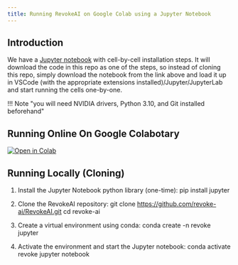 ```yaml
---
title: Running RevokeAI on Google Colab using a Jupyter Notebook
---
```


## Introduction

We have a [Jupyter
notebook](https://github.com/revoke-ai/RevokeAI/blob/main/notebooks/Stable_Diffusion_AI_Notebook.ipynb)
with cell-by-cell installation steps. It will download the code in
this repo as one of the steps, so instead of cloning this repo, simply
download the notebook from the link above and load it up in VSCode
(with the appropriate extensions installed)/Jupyter/JupyterLab and
start running the cells one-by-one.

!!! Note "you will need NVIDIA drivers, Python 3.10, and Git installed beforehand"

## Running Online On Google Colabotary
[![Open in Colab](https://colab.research.google.com/assets/colab-badge.svg)](https://colab.research.google.com/github/revoke-ai/RevokeAI/blob/main/notebooks/Stable_Diffusion_AI_Notebook.ipynb)

## Running Locally (Cloning)

1. Install the Jupyter Notebook python library (one-time):
pip install jupyter

2. Clone the RevokeAI repository:
git clone https://github.com/revoke-ai/RevokeAI.git
cd revoke-ai
3. Create a virtual environment using conda:
conda create -n revoke jupyter
4. Activate the environment and start the Jupyter notebook:
conda activate revoke
jupyter notebook
